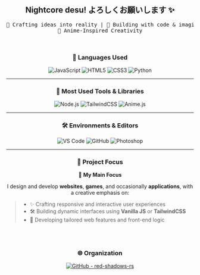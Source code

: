 <div align="center">

## Nightcore desu! よろしくお願いします ✨  
<pre>
🧠 Crafting ideas into reality | 💖 Building with code & imagination!  
🖤 Anime-Inspired Creativity
</pre>

</div>

<br />

<div align="center">
  
### 🧠 Languages Used

![JavaScript](https://img.shields.io/badge/JavaScript-F7DF1E?style=for-the-badge&logo=javascript&logoColor=black)
![HTML5](https://img.shields.io/badge/HTML5-E34F26?style=for-the-badge&logo=html5&logoColor=white)
![CSS3](https://img.shields.io/badge/CSS3-1572B6?style=for-the-badge&logo=css3&logoColor=white)
![Python](https://img.shields.io/badge/Python-3776AB?style=for-the-badge&logo=python&logoColor=white)

---

### 🧩 Most Used Tools & Libraries

![Node.js](https://img.shields.io/badge/Node.js-339933?style=for-the-badge&logo=nodedotjs&logoColor=white)
![TailwindCSS](https://img.shields.io/badge/TailwindCSS-06B6D4?style=for-the-badge&logo=tailwindcss&logoColor=white)
![Anime.js](https://img.shields.io/badge/Anime.js-FF4477?style=for-the-badge&logo=javascript&logoColor=white)

---

### 🛠️ Environments & Editors

![VS Code](https://img.shields.io/badge/VS%20Code-007ACC?style=for-the-badge&logo=visual-studio-code&logoColor=white)
![GitHub](https://img.shields.io/badge/GitHub-181717?style=for-the-badge&logo=github&logoColor=white)
![Photoshop](https://img.shields.io/badge/Photoshop-31A8FF?style=for-the-badge&logo=adobephotoshop&logoColor=white)

---

### 📁 Project Focus

🧩 **My Main Focus**

I design and develop **websites**, **games**, and occasionally **applications**, with a creative emphasis on:
 
<div align="left">

> - ✨ Crafting responsive and interactive user experiences  
> - 🛠️ Building dynamic interfaces using **Vanilla JS** or **TailwindCSS**  
> - 🎯 Developing tailored web features and front-end logic  

</div>

</div>

<br />
<br />

<h3 align="center">🌐 Organization</h3>

<p align="center">
  <a href="https://github.com/red-shadows-rs" target="_blank">
    <img src="https://img.shields.io/badge/GitHub-red--shadows--rs-181717?style=for-the-badge&logo=github&logoColor=white" alt="GitHub - red-shadows-rs" />
  </a>
</p>


